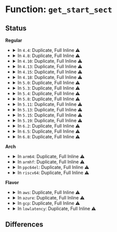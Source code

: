 # Function: <code>get_start_sect</code>

## Status
<b>Regular</b>
<ul>
<li>
<details>
<summary>In <code>4.4</code>: Duplicate, Full Inline ⚠️</summary>

**Collision:** Static Duplication

**Inline:** Full

**Transformation:** False

**Instances:**

```
In fs/block_dev.c (ffffffff812477f8)
Location: include/linux/genhd.h:454
Inline: True
Inline callers:
  - fs/block_dev.c:bdev_read_page
  - fs/block_dev.c:bdev_write_page
```
```
In block/blk-settings.c (ffffffff813bea76)
Location: include/linux/genhd.h:454
Inline: True
```
```
In block/ioctl.c (ffffffff813c90de)
Location: include/linux/genhd.h:454
Inline: True
Inline callers:
  - block/ioctl.c:blkdev_ioctl
```
```
In block/compat_ioctl.c (ffffffff813e638a)
Location: include/linux/genhd.h:454
Inline: True
Inline callers:
  - block/compat_ioctl.c:compat_blkdev_ioctl
```
</details>
</li>
<li>
<details>
<summary>In <code>4.8</code>: Duplicate, Full Inline ⚠️</summary>

**Collision:** Static Duplication

**Inline:** Full

**Transformation:** False

**Instances:**

```
In fs/block_dev.c (ffffffff8127005e)
Location: include/linux/genhd.h:443
Inline: True
Inline callers:
  - fs/block_dev.c:bdev_write_page
  - fs/block_dev.c:bdev_read_page
```
```
In block/blk-settings.c (ffffffff814029d6)
Location: include/linux/genhd.h:443
Inline: True
```
```
In block/ioctl.c (ffffffff8140d33f)
Location: include/linux/genhd.h:443
Inline: True
Inline callers:
  - block/ioctl.c:blkdev_ioctl
```
```
In block/compat_ioctl.c (ffffffff8142c63d)
Location: include/linux/genhd.h:443
Inline: True
Inline callers:
  - block/compat_ioctl.c:compat_blkdev_ioctl
```
</details>
</li>
<li>
<details>
<summary>In <code>4.10</code>: Duplicate, Full Inline ⚠️</summary>

**Collision:** Static Duplication

**Inline:** Full

**Transformation:** False

**Instances:**

```
In fs/block_dev.c (ffffffff8128325e)
Location: include/linux/genhd.h:434
Inline: True
Inline callers:
  - fs/block_dev.c:bdev_write_page
  - fs/block_dev.c:bdev_read_page
```
```
In block/blk-settings.c (ffffffff8141c676)
Location: include/linux/genhd.h:434
Inline: True
```
```
In block/ioctl.c (ffffffff814285f1)
Location: include/linux/genhd.h:434
Inline: True
Inline callers:
  - block/ioctl.c:blkdev_ioctl
```
```
In block/compat_ioctl.c (ffffffff8144643d)
Location: include/linux/genhd.h:434
Inline: True
Inline callers:
  - block/compat_ioctl.c:compat_blkdev_ioctl
```
```
In block/blk-zoned.c (ffffffff81448e6a)
Location: include/linux/genhd.h:434
Inline: True
Inline callers:
  - block/blk-zoned.c:blkdev_report_zones
```
</details>
</li>
<li>
<details>
<summary>In <code>4.13</code>: Duplicate, Full Inline ⚠️</summary>

**Collision:** Static Duplication

**Inline:** Full

**Transformation:** False

**Instances:**

```
In fs/block_dev.c (ffffffff81290a0e)
Location: include/linux/genhd.h:428
Inline: True
Inline callers:
  - fs/block_dev.c:bdev_write_page
  - fs/block_dev.c:bdev_read_page
```
```
In block/blk-settings.c (ffffffff8142a5d6)
Location: include/linux/genhd.h:428
Inline: True
```
```
In block/ioctl.c (ffffffff81436941)
Location: include/linux/genhd.h:428
Inline: True
Inline callers:
  - block/ioctl.c:blkdev_ioctl
```
```
In block/compat_ioctl.c (ffffffff814549ba)
Location: include/linux/genhd.h:428
Inline: True
Inline callers:
  - block/compat_ioctl.c:compat_blkdev_ioctl
```
```
In block/blk-zoned.c (ffffffff814573d9)
Location: include/linux/genhd.h:428
Inline: True
Inline callers:
  - block/blk-zoned.c:blkdev_report_zones
```
```
In drivers/dax/super.c (ffffffff8163cec9)
Location: include/linux/genhd.h:428
Inline: True
Inline callers:
  - drivers/dax/super.c:__bdev_dax_supported
```
</details>
</li>
<li>
<details>
<summary>In <code>4.15</code>: Duplicate, Full Inline ⚠️</summary>

**Collision:** Static Duplication

**Inline:** Full

**Transformation:** False

**Instances:**

```
In fs/block_dev.c (ffffffff812b36de)
Location: include/linux/genhd.h:420
Inline: True
Inline callers:
  - fs/block_dev.c:bdev_write_page
  - fs/block_dev.c:bdev_read_page
```
```
In block/blk-settings.c (ffffffff81455816)
Location: include/linux/genhd.h:420
Inline: True
```
```
In block/ioctl.c (ffffffff814626d1)
Location: include/linux/genhd.h:420
Inline: True
Inline callers:
  - block/ioctl.c:blkdev_ioctl
```
```
In block/compat_ioctl.c (ffffffff8148064d)
Location: include/linux/genhd.h:420
Inline: True
Inline callers:
  - block/compat_ioctl.c:compat_blkdev_ioctl
```
```
In block/blk-zoned.c (ffffffff814830d6)
Location: include/linux/genhd.h:420
Inline: True
Inline callers:
  - block/blk-zoned.c:blkdev_report_zones
```
```
In drivers/dax/super.c (ffffffff816a5c20)
Location: include/linux/genhd.h:420
Inline: True
Inline callers:
  - drivers/dax/super.c:__bdev_dax_supported
```
</details>
</li>
<li>
<details>
<summary>In <code>4.18</code>: Duplicate, Full Inline ⚠️</summary>

**Collision:** Static Duplication

**Inline:** Full

**Transformation:** False

**Instances:**

```
In fs/block_dev.c (ffffffff812db5b0)
Location: include/linux/genhd.h:428
Inline: True
Inline callers:
  - fs/block_dev.c:bdev_write_page
  - fs/block_dev.c:bdev_read_page
```
```
In block/blk-settings.c (ffffffff81488b85)
Location: include/linux/genhd.h:428
Inline: True
```
```
In block/ioctl.c (ffffffff8149617e)
Location: include/linux/genhd.h:428
Inline: True
Inline callers:
  - block/ioctl.c:blkdev_ioctl
```
```
In block/compat_ioctl.c (ffffffff814b51c0)
Location: include/linux/genhd.h:428
Inline: True
Inline callers:
  - block/compat_ioctl.c:compat_blkdev_ioctl
```
```
In block/blk-zoned.c (ffffffff814b7cdf)
Location: include/linux/genhd.h:428
Inline: True
Inline callers:
  - block/blk-zoned.c:blkdev_report_zones
```
```
In drivers/dax/super.c (ffffffff816e1845)
Location: include/linux/genhd.h:428
Inline: True
```
</details>
</li>
<li>
<details>
<summary>In <code>5.0</code>: Duplicate, Full Inline ⚠️</summary>

**Collision:** Static Duplication

**Inline:** Full

**Transformation:** False

**Instances:**

```
In fs/block_dev.c (ffffffff812f0b00)
Location: include/linux/genhd.h:451
Inline: True
Inline callers:
  - fs/block_dev.c:bdev_write_page
  - fs/block_dev.c:bdev_read_page
```
```
In block/blk-settings.c (ffffffff814a2aa5)
Location: include/linux/genhd.h:451
Inline: True
```
```
In block/ioctl.c (ffffffff814affb3)
Location: include/linux/genhd.h:451
Inline: True
Inline callers:
  - block/ioctl.c:blkdev_ioctl
```
```
In block/compat_ioctl.c (ffffffff814c8a7d)
Location: include/linux/genhd.h:451
Inline: True
Inline callers:
  - block/compat_ioctl.c:compat_blkdev_ioctl
```
```
In block/blk-zoned.c (ffffffff814cb7ba)
Location: include/linux/genhd.h:451
Inline: True
Inline callers:
  - block/blk-zoned.c:blkdev_report_zones
  - block/blk-zoned.c:blkdev_report_zones
```
```
In drivers/dax/super.c (ffffffff81704c65)
Location: include/linux/genhd.h:451
Inline: True
```
</details>
</li>
<li>
<details>
<summary>In <code>5.3</code>: Duplicate, Full Inline ⚠️</summary>

**Collision:** Static Duplication

**Inline:** Full

**Transformation:** False

**Instances:**

```
In fs/block_dev.c (ffffffff8131246e)
Location: include/linux/genhd.h:458
Inline: True
Inline callers:
  - fs/block_dev.c:bdev_write_page
  - fs/block_dev.c:bdev_read_page
```
```
In block/blk-settings.c (ffffffff814d0b85)
Location: include/linux/genhd.h:458
Inline: True
```
```
In block/ioctl.c (ffffffff814de977)
Location: include/linux/genhd.h:458
Inline: True
Inline callers:
  - block/ioctl.c:blkdev_ioctl
```
```
In block/compat_ioctl.c (ffffffff814f773e)
Location: include/linux/genhd.h:458
Inline: True
Inline callers:
  - block/compat_ioctl.c:compat_blkdev_ioctl
```
```
In block/blk-zoned.c (ffffffff814fa117)
Location: include/linux/genhd.h:458
Inline: True
Inline callers:
  - block/blk-zoned.c:blkdev_report_zones
  - block/blk-zoned.c:blkdev_report_zones
```
```
In drivers/dax/super.c (ffffffff8173ea75)
Location: include/linux/genhd.h:458
Inline: True
```
</details>
</li>
<li>
<details>
<summary>In <code>5.4</code>: Duplicate, Full Inline ⚠️</summary>

**Collision:** Static Duplication

**Inline:** Full

**Transformation:** False

**Instances:**

```
In fs/block_dev.c (ffffffff813253be)
Location: include/linux/genhd.h:458
Inline: True
Inline callers:
  - fs/block_dev.c:bdev_write_page
  - fs/block_dev.c:bdev_read_page
```
```
In block/blk-settings.c (ffffffff814e9f05)
Location: include/linux/genhd.h:458
Inline: True
```
```
In block/ioctl.c (ffffffff814f7db6)
Location: include/linux/genhd.h:458
Inline: True
Inline callers:
  - block/ioctl.c:blkdev_ioctl
```
```
In block/compat_ioctl.c (ffffffff815152d7)
Location: include/linux/genhd.h:458
Inline: True
Inline callers:
  - block/compat_ioctl.c:compat_blkdev_ioctl
```
```
In block/blk-zoned.c (ffffffff81518276)
Location: include/linux/genhd.h:458
Inline: True
Inline callers:
  - block/blk-zoned.c:blkdev_reset_zones
  - block/blk-zoned.c:blkdev_report_zones
  - block/blk-zoned.c:blkdev_report_zones
```
```
In drivers/dax/super.c (ffffffff81762c55)
Location: include/linux/genhd.h:458
Inline: True
```
</details>
</li>
<li>
<details>
<summary>In <code>5.8</code>: Duplicate, Full Inline ⚠️</summary>

**Collision:** Static Duplication

**Inline:** Full

**Transformation:** False

**Instances:**

```
In fs/block_dev.c (ffffffff813618de)
Location: include/linux/genhd.h:327
Inline: True
Inline callers:
  - fs/block_dev.c:bdev_write_page
  - fs/block_dev.c:bdev_read_page
```
```
In block/blk-settings.c (ffffffff81548f92)
Location: include/linux/genhd.h:327
Inline: True
Inline callers:
  - block/blk-settings.c:disk_stack_limits
```
```
In block/ioctl.c (ffffffff81558984)
Location: include/linux/genhd.h:327
Inline: True
Inline callers:
  - block/ioctl.c:compat_blkdev_ioctl
  - block/ioctl.c:blkdev_ioctl
```
```
In drivers/dax/super.c (ffffffff8182362d)
Location: include/linux/genhd.h:327
Inline: True
Inline callers:
  - drivers/dax/super.c:__generic_fsdax_supported
```
</details>
</li>
<li>
<details>
<summary>In <code>5.11</code>: Duplicate, Full Inline ⚠️</summary>

**Collision:** Static Duplication

**Inline:** Full

**Transformation:** False

**Instances:**

```
In fs/block_dev.c (ffffffff8136e66e)
Location: include/linux/genhd.h:268
Inline: True
Inline callers:
  - fs/block_dev.c:bdev_write_page
  - fs/block_dev.c:bdev_read_page
```
```
In block/blk-settings.c (ffffffff81564c9c)
Location: include/linux/genhd.h:268
Inline: True
Inline callers:
  - block/blk-settings.c:disk_stack_limits
```
```
In block/ioctl.c (ffffffff81574f89)
Location: include/linux/genhd.h:268
Inline: True
Inline callers:
  - block/ioctl.c:compat_blkdev_ioctl
  - block/ioctl.c:blkdev_ioctl
```
```
In drivers/dax/super.c (ffffffff81832349)
Location: include/linux/genhd.h:268
Inline: True
Inline callers:
  - drivers/dax/super.c:__generic_fsdax_supported
```
```
In drivers/md/dm-table.c (ffffffff81980856)
Location: include/linux/genhd.h:268
Inline: True
Inline callers:
  - drivers/md/dm-table.c:dm_set_device_limits
```
</details>
</li>
<li>
<details>
<summary>In <code>5.13</code>: Duplicate, Full Inline ⚠️</summary>

**Collision:** Static Duplication

**Inline:** Full

**Transformation:** False

**Instances:**

```
In fs/block_dev.c (ffffffff81374f7e)
Location: include/linux/genhd.h:240
Inline: True
Inline callers:
  - fs/block_dev.c:bdev_write_page
  - fs/block_dev.c:bdev_read_page
```
```
In block/blk-settings.c (ffffffff8156d2ec)
Location: include/linux/genhd.h:240
Inline: True
Inline callers:
  - block/blk-settings.c:disk_stack_limits
```
```
In block/ioctl.c (ffffffff8157d019)
Location: include/linux/genhd.h:240
Inline: True
Inline callers:
  - block/ioctl.c:compat_blkdev_ioctl
  - block/ioctl.c:blkdev_ioctl
```
```
In drivers/dax/super.c (ffffffff81815139)
Location: include/linux/genhd.h:240
Inline: True
Inline callers:
  - drivers/dax/super.c:__generic_fsdax_supported
```
```
In drivers/md/dm-table.c (ffffffff81964a66)
Location: include/linux/genhd.h:240
Inline: True
Inline callers:
  - drivers/md/dm-table.c:dm_set_device_limits
```
</details>
</li>
<li>
<details>
<summary>In <code>5.15</code>: Duplicate, Full Inline ⚠️</summary>

**Collision:** Static Duplication

**Inline:** Full

**Transformation:** False

**Instances:**

```
In block/bdev.c (ffffffff815c495e)
Location: include/linux/genhd.h:234
Inline: True
Inline callers:
  - block/bdev.c:bdev_write_page
  - block/bdev.c:bdev_read_page
```
```
In block/blk-settings.c (ffffffff815d1915)
Location: include/linux/genhd.h:234
Inline: True
Inline callers:
  - block/blk-settings.c:disk_stack_limits
```
```
In block/ioctl.c (ffffffff815e2619)
Location: include/linux/genhd.h:234
Inline: True
Inline callers:
  - block/ioctl.c:compat_blkdev_ioctl
  - block/ioctl.c:blkdev_ioctl
```
```
In drivers/dax/super.c (ffffffff8189f959)
Location: include/linux/genhd.h:234
Inline: True
Inline callers:
  - drivers/dax/super.c:generic_fsdax_supported
```
```
In drivers/md/dm-table.c (ffffffff81a0ca06)
Location: include/linux/genhd.h:234
Inline: True
Inline callers:
  - drivers/md/dm-table.c:dm_set_device_limits
```
</details>
</li>
<li>
<details>
<summary>In <code>5.19</code>: Duplicate, Full Inline ⚠️</summary>

**Collision:** Static Duplication

**Inline:** Full

**Transformation:** False

**Instances:**

```
In block/bdev.c (ffffffff8166f3a0)
Location: include/linux/blkdev.h:787
Inline: True
Inline callers:
  - block/bdev.c:bdev_write_page
  - block/bdev.c:bdev_read_page
```
```
In block/blk-settings.c (ffffffff8167d435)
Location: include/linux/blkdev.h:787
Inline: True
Inline callers:
  - block/blk-settings.c:disk_stack_limits
```
```
In block/ioctl.c (ffffffff81691264)
Location: include/linux/blkdev.h:787
Inline: True
Inline callers:
  - block/ioctl.c:compat_blkdev_ioctl
  - block/ioctl.c:blkdev_ioctl
```
```
In drivers/dax/super.c (ffffffff819e940c)
Location: include/linux/blkdev.h:787
Inline: True
Inline callers:
  - drivers/dax/super.c:fs_dax_get_by_bdev
```
```
In drivers/md/dm-table.c (ffffffff81b75283)
Location: include/linux/blkdev.h:787
Inline: True
Inline callers:
  - drivers/md/dm-table.c:dm_set_device_limits
```
```
In drivers/md/dm-linear.c (ffffffff81b77ffd)
Location: include/linux/blkdev.h:787
Inline: True
Inline callers:
  - drivers/md/dm-linear.c:linear_dax_recovery_write
  - drivers/md/dm-linear.c:linear_dax_zero_page_range
  - drivers/md/dm-linear.c:linear_dax_direct_access
```
```
In drivers/md/dm-stripe.c (ffffffff81b789dc)
Location: include/linux/blkdev.h:787
Inline: True
```
</details>
</li>
<li>
<details>
<summary>In <code>6.2</code>: Duplicate, Full Inline ⚠️</summary>

**Collision:** Static Duplication

**Inline:** Full

**Transformation:** False

**Instances:**

```
In block/bdev.c (ffffffff8172a720)
Location: include/linux/blkdev.h:775
Inline: True
Inline callers:
  - block/bdev.c:bdev_write_page
  - block/bdev.c:bdev_read_page
```
```
In block/blk-settings.c (ffffffff81739f05)
Location: include/linux/blkdev.h:775
Inline: True
Inline callers:
  - block/blk-settings.c:disk_stack_limits
```
```
In block/ioctl.c (ffffffff8174fe8d)
Location: include/linux/blkdev.h:775
Inline: True
Inline callers:
  - block/ioctl.c:compat_blkdev_ioctl
  - block/ioctl.c:blkdev_ioctl
```
```
In drivers/dax/super.c (ffffffff81b65c4f)
Location: include/linux/blkdev.h:775
Inline: True
Inline callers:
  - drivers/dax/super.c:fs_dax_get_by_bdev
```
```
In drivers/md/dm-table.c (ffffffff81d123a5)
Location: include/linux/blkdev.h:775
Inline: True
Inline callers:
  - drivers/md/dm-table.c:dm_set_device_limits
```
```
In drivers/md/dm-linear.c (ffffffff81d155ad)
Location: include/linux/blkdev.h:775
Inline: True
Inline callers:
  - drivers/md/dm-linear.c:linear_dax_recovery_write
  - drivers/md/dm-linear.c:linear_dax_zero_page_range
  - drivers/md/dm-linear.c:linear_dax_direct_access
```
```
In drivers/md/dm-stripe.c (ffffffff81d1602c)
Location: include/linux/blkdev.h:775
Inline: True
```
</details>
</li>
<li>
<details>
<summary>In <code>6.5</code>: Duplicate, Full Inline ⚠️</summary>

**Collision:** Static Duplication

**Inline:** Full

**Transformation:** False

**Instances:**

```
In block/blk-settings.c (ffffffff817765e5)
Location: include/linux/blkdev.h:759
Inline: True
Inline callers:
  - block/blk-settings.c:disk_stack_limits
```
```
In block/ioctl.c (ffffffff8178c0ab)
Location: include/linux/blkdev.h:759
Inline: True
Inline callers:
  - block/ioctl.c:compat_blkdev_ioctl
  - block/ioctl.c:blkdev_ioctl
```
```
In drivers/dax/super.c (ffffffff81bb926f)
Location: include/linux/blkdev.h:759
Inline: True
Inline callers:
  - drivers/dax/super.c:fs_dax_get_by_bdev
```
```
In drivers/md/dm-table.c (ffffffff81d7b762)
Location: include/linux/blkdev.h:759
Inline: True
Inline callers:
  - drivers/md/dm-table.c:dm_set_device_limits
```
```
In drivers/md/dm-linear.c (ffffffff81d7e6fd)
Location: include/linux/blkdev.h:759
Inline: True
Inline callers:
  - drivers/md/dm-linear.c:linear_dax_recovery_write
  - drivers/md/dm-linear.c:linear_dax_zero_page_range
  - drivers/md/dm-linear.c:linear_dax_direct_access
```
```
In drivers/md/dm-stripe.c (ffffffff81d7f284)
Location: include/linux/blkdev.h:759
Inline: True
```
</details>
</li>
<li>
<details>
<summary>In <code>6.8</code>: Duplicate, Full Inline ⚠️</summary>

**Collision:** Static Duplication

**Inline:** Full

**Transformation:** False

**Instances:**

```
In block/blk-settings.c (ffffffff817b8915)
Location: include/linux/blkdev.h:737
Inline: True
Inline callers:
  - block/blk-settings.c:disk_stack_limits
```
```
In block/ioctl.c (ffffffff817ce84b)
Location: include/linux/blkdev.h:737
Inline: True
Inline callers:
  - block/ioctl.c:compat_blkdev_ioctl
  - block/ioctl.c:blkdev_ioctl
```
```
In drivers/dax/super.c (ffffffff81c0d8cc)
Location: include/linux/blkdev.h:737
Inline: True
Inline callers:
  - drivers/dax/super.c:fs_dax_get_by_bdev
```
```
In drivers/md/dm-table.c (ffffffff81e326e2)
Location: include/linux/blkdev.h:737
Inline: True
Inline callers:
  - drivers/md/dm-table.c:dm_set_device_limits
```
```
In drivers/md/dm-linear.c (ffffffff81e35d1d)
Location: include/linux/blkdev.h:737
Inline: True
Inline callers:
  - drivers/md/dm-linear.c:linear_dax_recovery_write
  - drivers/md/dm-linear.c:linear_dax_zero_page_range
  - drivers/md/dm-linear.c:linear_dax_direct_access
```
```
In drivers/md/dm-stripe.c (ffffffff81e368a4)
Location: include/linux/blkdev.h:737
Inline: True
```
</details>
</li>
</ul>
<b>Arch</b>
<ul>
<li>
<details>
<summary>In <code>arm64</code>: Duplicate, Full Inline ⚠️</summary>

**Collision:** Static Duplication

**Inline:** Full

**Transformation:** False

**Instances:**

```
In fs/block_dev.c (ffff8000103df9f4)
Location: include/linux/genhd.h:458
Inline: True
Inline callers:
  - fs/block_dev.c:bdev_write_page
  - fs/block_dev.c:bdev_read_page
```
```
In block/blk-settings.c (ffff8000105e821c)
Location: include/linux/genhd.h:458
Inline: True
```
```
In block/ioctl.c (ffff8000105f8460)
Location: include/linux/genhd.h:458
Inline: True
Inline callers:
  - block/ioctl.c:blkdev_ioctl
```
```
In block/compat_ioctl.c (ffff80001061c0f4)
Location: include/linux/genhd.h:458
Inline: True
Inline callers:
  - block/compat_ioctl.c:compat_blkdev_ioctl
```
```
In block/blk-zoned.c (ffff80001061f944)
Location: include/linux/genhd.h:458
Inline: True
Inline callers:
  - block/blk-zoned.c:blkdev_reset_zones
  - block/blk-zoned.c:blkdev_report_zones
  - block/blk-zoned.c:blkdev_report_zones
```
```
In drivers/dax/super.c (ffff800010962918)
Location: include/linux/genhd.h:458
Inline: True
```
</details>
</li>
<li>
<details>
<summary>In <code>armhf</code>: Duplicate, Full Inline ⚠️</summary>

**Collision:** Static Duplication

**Inline:** Full

**Transformation:** False

**Instances:**

```
In fs/block_dev.c (c05b7cc0)
Location: include/linux/genhd.h:458
Inline: True
Inline callers:
  - fs/block_dev.c:bdev_write_page
  - fs/block_dev.c:bdev_read_page
```
```
In block/blk-settings.c (c0794e08)
Location: include/linux/genhd.h:458
Inline: True
```
```
In block/ioctl.c (c07a3888)
Location: include/linux/genhd.h:458
Inline: True
Inline callers:
  - block/ioctl.c:blkdev_ioctl
```
```
In block/blk-zoned.c (c07c74f4)
Location: include/linux/genhd.h:458
Inline: True
Inline callers:
  - block/blk-zoned.c:blkdev_reset_zones
  - block/blk-zoned.c:blkdev_report_zones
  - block/blk-zoned.c:blkdev_report_zones
```
```
In drivers/dax/super.c (c0a39818)
Location: include/linux/genhd.h:458
Inline: True
```
</details>
</li>
<li>
<details>
<summary>In <code>ppc64el</code>: Duplicate, Full Inline ⚠️</summary>

**Collision:** Static Duplication

**Inline:** Full

**Transformation:** False

**Instances:**

```
In fs/block_dev.c (c0000000004e49d4)
Location: include/linux/genhd.h:458
Inline: True
Inline callers:
  - fs/block_dev.c:bdev_write_page
  - fs/block_dev.c:bdev_read_page
```
```
In block/blk-settings.c (c00000000077ce00)
Location: include/linux/genhd.h:458
Inline: True
```
```
In block/ioctl.c (c000000000790b28)
Location: include/linux/genhd.h:458
Inline: True
Inline callers:
  - block/ioctl.c:blkdev_ioctl
```
```
In block/compat_ioctl.c (c0000000007baa98)
Location: include/linux/genhd.h:458
Inline: True
Inline callers:
  - block/compat_ioctl.c:compat_blkdev_ioctl
```
```
In block/blk-zoned.c (c0000000007bf120)
Location: include/linux/genhd.h:458
Inline: True
Inline callers:
  - block/blk-zoned.c:blkdev_reset_zones
  - block/blk-zoned.c:blkdev_report_zones
  - block/blk-zoned.c:blkdev_report_zones
```
```
In drivers/dax/super.c (c000000000a189a8)
Location: include/linux/genhd.h:458
Inline: True
```
</details>
</li>
<li>
<details>
<summary>In <code>riscv64</code>: Duplicate, Full Inline ⚠️</summary>

**Collision:** Static Duplication

**Inline:** Full

**Transformation:** False

**Instances:**

```
In fs/block_dev.c (ffffffe0002967a0)
Location: include/linux/genhd.h:458
Inline: True
Inline callers:
  - fs/block_dev.c:bdev_write_page
  - fs/block_dev.c:bdev_read_page
```
```
In block/blk-settings.c (ffffffe000428ee2)
Location: include/linux/genhd.h:458
Inline: True
```
```
In block/ioctl.c (ffffffe00043538a)
Location: include/linux/genhd.h:458
Inline: True
Inline callers:
  - block/ioctl.c:blkdev_ioctl
```
```
In block/blk-zoned.c (ffffffe000452312)
Location: include/linux/genhd.h:458
Inline: True
Inline callers:
  - block/blk-zoned.c:blkdev_reset_zones
  - block/blk-zoned.c:blkdev_report_zones
  - block/blk-zoned.c:blkdev_report_zones
```
```
In drivers/dax/super.c (ffffffe0005cff14)
Location: include/linux/genhd.h:458
Inline: True
```
</details>
</li>
</ul>
<b>Flavor</b>
<ul>
<li>
<details>
<summary>In <code>aws</code>: Duplicate, Full Inline ⚠️</summary>

**Collision:** Static Duplication

**Inline:** Full

**Transformation:** False

**Instances:**

```
In fs/block_dev.c (ffffffff8131d99e)
Location: include/linux/genhd.h:458
Inline: True
Inline callers:
  - fs/block_dev.c:bdev_write_page
  - fs/block_dev.c:bdev_read_page
```
```
In block/blk-settings.c (ffffffff814e24e5)
Location: include/linux/genhd.h:458
Inline: True
```
```
In block/ioctl.c (ffffffff814f0396)
Location: include/linux/genhd.h:458
Inline: True
Inline callers:
  - block/ioctl.c:blkdev_ioctl
```
```
In block/compat_ioctl.c (ffffffff8150d8b7)
Location: include/linux/genhd.h:458
Inline: True
Inline callers:
  - block/compat_ioctl.c:compat_blkdev_ioctl
```
```
In block/blk-zoned.c (ffffffff81510856)
Location: include/linux/genhd.h:458
Inline: True
Inline callers:
  - block/blk-zoned.c:blkdev_reset_zones
  - block/blk-zoned.c:blkdev_report_zones
  - block/blk-zoned.c:blkdev_report_zones
```
```
In drivers/dax/super.c (ffffffff81717345)
Location: include/linux/genhd.h:458
Inline: True
```
</details>
</li>
<li>
<details>
<summary>In <code>azure</code>: Duplicate, Full Inline ⚠️</summary>

**Collision:** Static Duplication

**Inline:** Full

**Transformation:** False

**Instances:**

```
In fs/block_dev.c (ffffffff8130e53e)
Location: include/linux/genhd.h:458
Inline: True
Inline callers:
  - fs/block_dev.c:bdev_write_page
  - fs/block_dev.c:bdev_read_page
```
```
In block/blk-settings.c (ffffffff814d2e75)
Location: include/linux/genhd.h:458
Inline: True
```
```
In block/ioctl.c (ffffffff814e08d6)
Location: include/linux/genhd.h:458
Inline: True
Inline callers:
  - block/ioctl.c:blkdev_ioctl
```
```
In block/compat_ioctl.c (ffffffff814fdce7)
Location: include/linux/genhd.h:458
Inline: True
Inline callers:
  - block/compat_ioctl.c:compat_blkdev_ioctl
```
```
In block/blk-zoned.c (ffffffff81500b76)
Location: include/linux/genhd.h:458
Inline: True
Inline callers:
  - block/blk-zoned.c:blkdev_reset_zones
  - block/blk-zoned.c:blkdev_report_zones
  - block/blk-zoned.c:blkdev_report_zones
```
```
In drivers/dax/super.c (ffffffff816ef875)
Location: include/linux/genhd.h:458
Inline: True
```
</details>
</li>
<li>
<details>
<summary>In <code>gcp</code>: Duplicate, Full Inline ⚠️</summary>

**Collision:** Static Duplication

**Inline:** Full

**Transformation:** False

**Instances:**

```
In fs/block_dev.c (ffffffff8131b46e)
Location: include/linux/genhd.h:458
Inline: True
Inline callers:
  - fs/block_dev.c:bdev_write_page
  - fs/block_dev.c:bdev_read_page
```
```
In block/blk-settings.c (ffffffff814de575)
Location: include/linux/genhd.h:458
Inline: True
```
```
In block/ioctl.c (ffffffff814ec426)
Location: include/linux/genhd.h:458
Inline: True
Inline callers:
  - block/ioctl.c:blkdev_ioctl
```
```
In block/compat_ioctl.c (ffffffff81509947)
Location: include/linux/genhd.h:458
Inline: True
Inline callers:
  - block/compat_ioctl.c:compat_blkdev_ioctl
```
```
In block/blk-zoned.c (ffffffff8150c8e6)
Location: include/linux/genhd.h:458
Inline: True
Inline callers:
  - block/blk-zoned.c:blkdev_reset_zones
  - block/blk-zoned.c:blkdev_report_zones
  - block/blk-zoned.c:blkdev_report_zones
```
```
In drivers/dax/super.c (ffffffff81756115)
Location: include/linux/genhd.h:458
Inline: True
```
</details>
</li>
<li>
<details>
<summary>In <code>lowlatency</code>: Duplicate, Full Inline ⚠️</summary>

**Collision:** Static Duplication

**Inline:** Full

**Transformation:** False

**Instances:**

```
In fs/block_dev.c (ffffffff8132d10e)
Location: include/linux/genhd.h:458
Inline: True
Inline callers:
  - fs/block_dev.c:bdev_write_page
  - fs/block_dev.c:bdev_read_page
```
```
In block/blk-settings.c (ffffffff814f73d5)
Location: include/linux/genhd.h:458
Inline: True
```
```
In block/ioctl.c (ffffffff81505436)
Location: include/linux/genhd.h:458
Inline: True
Inline callers:
  - block/ioctl.c:blkdev_ioctl
```
```
In block/compat_ioctl.c (ffffffff81522fb7)
Location: include/linux/genhd.h:458
Inline: True
Inline callers:
  - block/compat_ioctl.c:compat_blkdev_ioctl
```
```
In block/blk-zoned.c (ffffffff81525fc1)
Location: include/linux/genhd.h:458
Inline: True
Inline callers:
  - block/blk-zoned.c:blkdev_reset_zones
  - block/blk-zoned.c:blkdev_report_zones
  - block/blk-zoned.c:blkdev_report_zones
```
```
In drivers/dax/super.c (ffffffff81771585)
Location: include/linux/genhd.h:458
Inline: True
```
</details>
</li>
</ul>

## Differences

